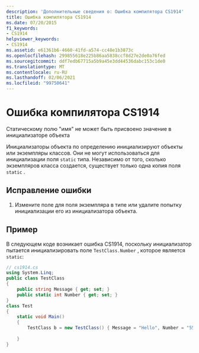 ```yaml
---
description: 'Дополнительные сведения о: Ошибка компилятора CS1914'
title: Ошибка компилятора CS1914
ms.date: 07/20/2015
f1_keywords:
- CS1914
helpviewer_keywords:
- CS1914
ms.assetid: e61361b6-4660-41fd-a574-cc48e1b3873c
ms.openlocfilehash: 299855618e225b86aa5838ccf8d27e2de0a76fed
ms.sourcegitcommit: ddf7edb67715a5b9a45e3dd44536dabc153c1de0
ms.translationtype: MT
ms.contentlocale: ru-RU
ms.lasthandoff: 02/06/2021
ms.locfileid: "99750641"
---
```

# <a name="compiler-error-cs1914"></a>Ошибка компилятора CS1914

Статическому полю "имя" не может быть присвоено значение в инициализаторе объекта  
  
 Инициализаторы объекта по определению инициализируют объекты или экземпляры классов. Они не могут использоваться для инициализации поля `static` типа. Независимо от того, сколько экземпляров класса создается, существует только одна копия поля `static` .  
  
## <a name="to-correct-this-error"></a>Исправление ошибки  
  
1. Измените поле для поля экземпляра в типе или удалите попытку инициализации его из инициализатора объекта.  
  
## <a name="example"></a>Пример  

 В следующем коде возникает ошибка CS1914, поскольку инициализатор пытается инициализировать поле `TestClass.Number` , которое является `static`:  
  
```csharp  
// cs1914.cs  
using System.Linq;  
public class TestClass  
{  
    public string Message { get; set; }  
    public static int Number { get; set; }
}  
class Test  
{  
    static void Main()  
    {  
        TestClass b = new TestClass() { Message = "Hello", Number = "555-1212" }; // CS1914  
  
    }  
}  
```
